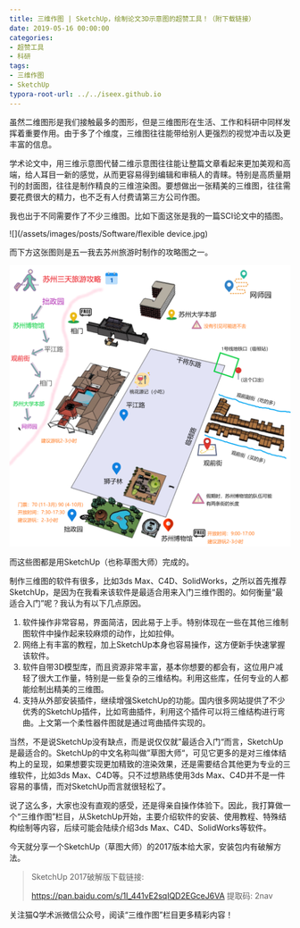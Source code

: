 ```yaml
---
title: 三维作图 | SketchUp，绘制论文3D示意图的超赞工具！（附下载链接）
date: 2019-05-16 00:00:00
categories:
- 超赞工具
- 科研
tags:
- 三维作图
- SketchUp
typora-root-url: ../../iseex.github.io
---
```


虽然二维图形是我们接触最多的图形，但是三维图形在生活、工作和科研中同样发挥着重要作用。由于多了个维度，三维图往往能带给别人更强烈的视觉冲击以及更丰富的信息。

学术论文中，用三维示意图代替二维示意图往往能让整篇文章看起来更加美观和高端，给人耳目一新的感觉，从而更容易得到编辑和审稿人的青睐。特别是高质量期刊的封面图，往往是制作精良的三维渲染图。要想做出一张精美的三维图，往往需要花费很大的精力，也不乏有人付费请第三方公司作图。

我也出于不同需要作了不少三维图。比如下面这张是我的一篇SCI论文中的插图。

![](/assets/images/posts/Software/flexible device.jpg)

而下方这张图则是五一我去苏州旅游时制作的攻略图之一。

![](/assets/images/posts/Software/苏州1绘图1.png)

而这些图都是用SketchUp（也称草图大师）完成的。

制作三维图的软件有很多，比如3ds Max、C4D、SolidWorks，之所以首先推荐SketchUp，是因为在我看来该软件是最适合用来入门三维作图的。如何衡量“最适合入门”呢？我认为有以下几点原因。

1. 软件操作非常容易，界面简洁，因此易于上手。特别体现在一些在其他三维制图软件中操作起来较麻烦的动作，比如拉伸。
2. 网络上有丰富的教程，加上SketchUp本身也容易操作，这方便新手快速掌握该软件。
3. 软件自带3D模型库，而且资源非常丰富，基本你想要的都会有，这位用户减轻了很大工作量，特别是一些复杂的三维结构。利用这些库，任何专业的人都能绘制出精美的三维图。
4. 支持从外部安装插件，继续增强SketchUp的功能。国内很多网站提供了不少优秀的SketchUp插件，比如弯曲插件，利用这个插件可以将三维结构进行弯曲。上文第一个柔性器件图就是通过弯曲插件实现的。

当然，不是说SketchUp没有缺点，而是说仅仅就”最适合入门“而言，SketchUp是最适合的。SketchUp的中文名称叫做”草图大师“，可见它更多的是对三维体结构上的呈现，如果想要实现更加精致的渲染效果，还是需要结合其他更为专业的三维软件，比如3ds Max、C4D等。只不过想熟练使用3ds Max、C4D并不是一件容易的事情，而对SketchUp而言就很轻松了。

说了这么多，大家也没有直观的感受，还是得亲自操作体验下。因此，我打算做一个“三维作图”栏目，从SketchUp开始，主要介绍软件的安装、使用教程、特殊结构绘制等内容，后续可能会陆续介绍3ds Max、C4D、SolidWorks等软件。

今天就分享一个SketchUp（草图大师）的2017版本给大家，安装包内有破解方法。

>SketchUp 2017破解版下载链接: 
>
>https://pan.baidu.com/s/1I_441vE2sqIQD2EGceJ6VA 提取码: 2nav 

关注猫Q学术派微信公众号，阅读“三维作图”栏目更多精彩内容！